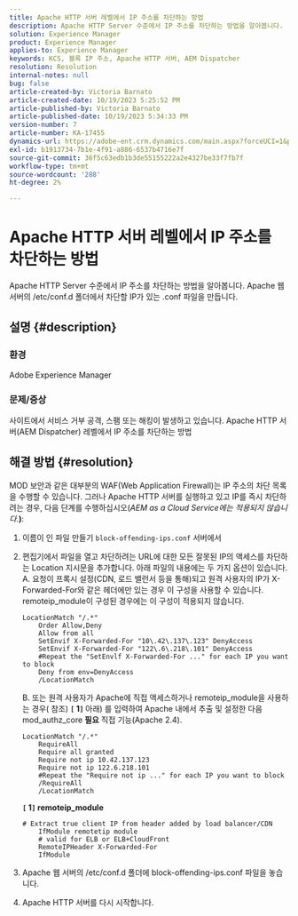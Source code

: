 ```yaml
---
title: Apache HTTP 서버 레벨에서 IP 주소를 차단하는 방법
description: Apache HTTP Server 수준에서 IP 주소를 차단하는 방법을 알아봅니다.
solution: Experience Manager
product: Experience Manager
applies-to: Experience Manager
keywords: KCS, 블록 IP 주소, Apache HTTP 서버, AEM Dispatcher
resolution: Resolution
internal-notes: null
bug: false
article-created-by: Victoria Barnato
article-created-date: 10/19/2023 5:25:52 PM
article-published-by: Victoria Barnato
article-published-date: 10/19/2023 5:34:33 PM
version-number: 7
article-number: KA-17455
dynamics-url: https://adobe-ent.crm.dynamics.com/main.aspx?forceUCI=1&pagetype=entityrecord&etn=knowledgearticle&id=9cbb468a-a46e-ee11-8df0-6045bd006793
exl-id: b1913734-7b1e-4f91-a886-6537b4716e7f
source-git-commit: 36f5c63edb1b3de55155222a2e4327be33f7fb7f
workflow-type: tm+mt
source-wordcount: '288'
ht-degree: 2%

---
```


# Apache HTTP 서버 레벨에서 IP 주소를 차단하는 방법


Apache HTTP Server 수준에서 IP 주소를 차단하는 방법을 알아봅니다. Apache 웹 서버의 /etc/conf.d 폴더에서 차단할 IP가 있는 .conf 파일을 만듭니다.

## 설명 {#description}


### <b>환경</b>

Adobe Experience Manager



### <b>문제/증상</b>

사이트에서 서비스 거부 공격, 스팸 또는 해킹이 발생하고 있습니다. Apache HTTP 서버(AEM Dispatcher) 레벨에서 IP 주소를 차단하는 방법


## 해결 방법 {#resolution}


MOD 보안과 같은 대부분의 WAF(Web Application Firewall)는 IP 주소의 차단 목록을 수행할 수 있습니다. 그러나 Apache HTTP 서버를 실행하고 있고 IP를 즉시 차단하려는 경우, 다음 단계를 수행하십시오(*AEM as a Cloud Service에는 적용되지 않습니다.<b>*)</b>:

1. 이름이 인 파일 만들기 `block-offending-ips.conf` 서버에서
2. 편집기에서 파일을 열고 차단하려는 URL에 대한 모든 잘못된 IP의 액세스를 차단하는 Location 지시문을 추가합니다. 아래 파일의 내용에는 두 가지 옵션이 있습니다.<br>    A. 요청이 프록시 설정(CDN, 로드 밸런서 등을 통해)되고 원격 사용자의 IP가 X-Forwarded-For와 같은 헤더에만 있는 경우 이 구성을 사용할 수 있습니다. remoteip_module이 구성된 경우에는 이 구성이 적용되지 않습니다.


   ```
   LocationMatch "/.*"
       Order Allow,Deny
       Allow from all
       SetEnvif X-Forwarded-For "10\.42\.137\.123" DenyAccess
       SetEnvif X-Forwarded-For "122\.6\.218\.101" DenyAccess
       #Repeat the "SetEnvlf X-Forwarded-For ..." for each IP you want to block
       Deny from env=DenyAccess
       /LocationMatch
   ```

   B. 또는 원격 사용자가 Apache에 직접 액세스하거나 remoteip_module을 사용하는 경우( 참조) <b>`[` 1`]` </b> 아래) 를 입력하여 Apache 내에서 추출 및 설정한 다음 mod_authz_core <b>필요</b> 직접 기능(Apache 2.4).


   ```
   LocationMatch "/.*"
       RequireAll
       Require all granted
       Require not ip 10.42.137.123
       Require not ip 122.6.218.101
       #Repeat the "Require not ip ..." for each IP you want to block
       /RequireAll
       /LocationMatch
   ```


   <b>`[` 1`]`  remoteip_module</b>


   ```
   # Extract true client IP from header added by load balancer/CDN
       IfModule remotetip module
       # valid for ELB or ELB+CloudFront
       RemoteIPHeader X-Forwarded-For
       IfModule
   ```


3. Apache 웹 서버의 /etc/conf.d 폴더에 block-offending-ips.conf 파일을 놓습니다.
4. Apache HTTP 서버를 다시 시작합니다.
